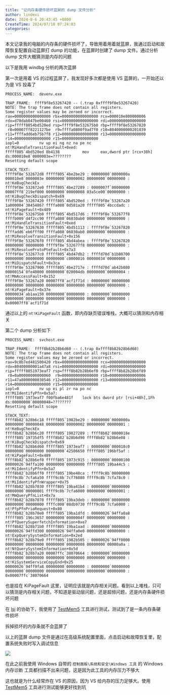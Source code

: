 ```yaml
---
title: "记内存条硬件损坏蓝屏的 dump 文件分析"
author: lindexi
date: 2024-8-6 20:43:45 +0800
CreateTime: 2024/07/10 07:24:03
categories: 
---
```


本文记录我的电脑的内存条的硬件损坏了，导致用着用着就蓝屏，我通过启动和故障恢复配置自动蓝屏打 dump 的功能，在蓝屏时创建了 dump 文件。通过分析 dump 文件大概猜测是内存的问题

<!--more-->


<!-- CreateTime:2024/07/10 07:24:03 -->

<!-- 发布 -->
<!-- 博客 -->

以下是我用 windbg 分析的两次蓝屏

第一次是用着 VS 的过程蓝屏了，我发现好多次都是使用 VS 蓝屏的，一开始还以为是 VS 投毒了

```
PROCESS_NAME:  devenv.exe

TRAP_FRAME:  ffff9f8e53267420 -- (.trap 0xffff9f8e53267420)
NOTE: The trap frame does not contain all registers.
Some register values may be zeroed or incorrect.
rax=0000000000000000 rbx=0000000000000000 rcx=000010e800000006
rdx=d70dab047be00460 rsi=0000000000000000 rdi=0000000000000000
rip=fffff8054bd520ed rsp=ffff9f8e532675b0 rbp=ffff9f8e53267820
 r8=00007ff8221127be  r9=ffffa0800f9ad7f0 r10=8040000000201039
r11=ffffadd6eb75b7f8 r12=0000000000000000 r13=0000000000000000
r14=0000000000000000 r15=0000000000000000
iopl=0         nv up ei ng nz na pe nc
nt!MiHandleTransitionFault+0xed:
fffff805`4bd520ed 8b4138          mov     eax,dword ptr [rcx+38h] ds:000010e8`0000003e=????????
Resetting default scope

STACK_TEXT:  
ffff9f8e`532672d8 fffff805`4be2be29 : 00000000`0000000a 000010e8`0000003e 00000000`00000002 00000000`00000000 : nt!KeBugCheckEx
ffff9f8e`532672e0 fffff805`4be27289 : 0000007f`00000000 00007ff8`219ef000 00000000`00000008 03a5ce00`00000000 : nt!KiBugCheckDispatch+0x69
ffff9f8e`53267420 fffff805`4bd520ed : ffff9f8e`53267a20 1a000004`38454867 ffffa080`0d581a20 fffff805`4bccdadc : nt!KiPageFault+0x489
ffff9f8e`532675b0 fffff805`4bd517d6 : ffff9f8e`532677f8 ffffb009`d4f2cc90 ffffa080`06030ab0 00000000`00000000 : nt!MiHandleTransitionFault+0xed
ffff9f8e`53267630 fffff805`4bd51113 : ffff9f8e`53267820 ffffadd6`eb6fff00 ffffa080`06030ab0 00000000`00000000 : nt!MiResolveTransitionFault+0x156
ffff9f8e`532676f0 fffff805`4bd4abea : ffff9f8e`53267820 00000000`00000000 ffff9f8e`532677f8 00000000`00000000 : nt!MiResolveProtoPteFault+0x7a3
ffff9f8e`532677c0 fffff805`4bd47db2 : ffffd70d`b1b80700 00000000`00000000 00000000`c0000016 00000034`00000000 : nt!MiDispatchFault+0x3ca
ffff9f8e`53267900 fffff805`4be2717e : ffffd70d`ab42b080 00000154`0fe40000 00000000`020004db 00000000`00000004 : nt!MmAccessFault+0x152
ffff9f8e`53267a20 00007ff8`acf1f71d : 00000000`00000000 00000000`00000000 00000000`00000000 00000000`00000000 : nt!KiPageFault+0x37e
00000034`ab1aa150 00000000`00000000 : 00000000`00000000 00000000`00000000 00000000`00000000 00000000`00000000 : 0x00007ff8`acf1f71d
```

通过以上的 `nt!KiPageFault` 函数，即内存缺页错误堆栈，大概可以猜测和内存相关

第二个 dump 分析如下

```
PROCESS_NAME:  svchost.exe

TRAP_FRAME:  ffff8b82b28b6d60 -- (.trap 0xffff8b82b28b6d60)
NOTE: The trap frame does not contain all registers.
Some register values may be zeroed or incorrect.
rax=9c8b7ed481500420 rbx=0000000000000000 rcx=0000000000000000
rdx=80400000001a47a8 rsi=0000000000000000 rdi=0000000000000000
rip=fffff8051973eaf7 rsp=ffff8b82b28b6ef0 rbp=ffff8b82b28b6f89
 r8=0a00000000000060  r9=0000000000000000 r10=0000000000000006
r11=47a8000000030546 r12=0000000000000000 r13=0000000000000000
r14=0000000000000000 r15=0000000000000000
iopl=0         nv up ei pl zr na po nc
nt!MiIdentifyPfn+0x5a7:
fffff805`1973eaf7 f00fba6e481f    lock bts dword ptr [rsi+48h],1Fh ds:00000000`00000048=????????
Resetting default scope

STACK_TEXT:  
ffff8b82`b28b6c18 fffff805`1982be29 : 00000000`0000000a 00000000`00000048 00000000`00000002 00000000`00000001 : nt!KeBugCheckEx
ffff8b82`b28b6c20 fffff805`19827289 : ffff8b82`0000018e fffff805`19735df5 ffff8b82`b28b6d90 ffff8b82`b28b6e08 : nt!KiBugCheckDispatch+0x69
ffff8b82`b28b6d60 fffff805`1973eaf7 : 00000000`000018c0 00000000`00000000 00000000`42506650 fffff805`196bf5af : nt!KiPageFault+0x489
ffff8b82`b28b6ef0 fffff805`1973c915 : 00000000`00000100 00000026`94ffa100 00000000`00000000 fffff805`19ba44c5 : nt!MiIdentifyPfn+0x5a7
ffff8b82`b28b6ff0 fffff805`19be48ca : ffff9c8b`00000000 ffff9c8b`7cfa6a50 ffff9c8b`7cf76080 ffff9c8b`7cfa78c0 : nt!MiIdentifyPfnWrapper+0x75
ffff8b82`b28b7030 fffff805`19ba41b4 : 00000000`00000000 00000000`00000001 ffff9c8b`7cfa6000 00000000`00000001 : nt!MmQueryPfnList+0x7a
ffff8b82`b28b7070 fffff805`19ba3deb : 00000000`00000000 00000000`00000000 ffffc000`08db9730 ffff9c8b`7cfa6000 : nt!PfpPfnPrioRequest+0x80
ffff8b82`b28b70e0 fffff805`19ba1dfd : 00000026`94ffa0a8 fffff805`196c3657 00000000`0000004f 00000000`00000000 : nt!PfQuerySuperfetchInformation+0xe7
ffff8b82`b28b71b0 fffff805`19ba1aad : 00000000`00000000 00000026`94ffd300 00000026`94ffa0e0 00000000`00000000 : nt!ExpQuerySystemInformation+0x2ed
ffff8b82`b28b79e0 fffff805`1982b505 : 00000026`94ff0000 00000000`00000000 00000000`00000008 00000000`00000a0a : nt!NtQuerySystemInformation+0x5d
ffff8b82`b28b7a20 00007ffc`38070664 : 00000000`00000000 00000000`00000000 00000000`00000000 00000000`00000000 : nt!KiSystemServiceCopyEnd+0x25
00000026`94ff9fa8 00000000`00000000 : 00000000`00000000 00000000`00000000 00000000`00000000 00000000`00000000 : 0x00007ffc`38070664
```

也是挂在 KiPageFault 这里，证明应该就是内存相关问题。看到以上堆栈，只可以猜测是内存相关问题，不知道是驱动层问题，还是超频问题，还是内存条硬件损坏问题

在 [lsj](https://blog.sdlsj.net) 的协助下，我使用了 [TestMem5](https://test-mem-5.com/) 工具进行测试，测试到了是一条内存条硬件损坏

拆掉损坏的内存条就不会蓝屏了

以上的蓝屏 dump 文件是通过在高级系统配置里面，点击启动和故障恢复里，配置系统失败时写入调试信息

<!-- ![](image/记内存条硬件损坏蓝屏的 dump 文件分析/记内存条硬件损坏蓝屏的 dump 文件分析0.png) -->
![](http://cdn.lindexi.site/lindexi%2F202479142210833.jpg)

在此之前我使用 Windows 自带的 `控制面板\系统和安全\Windows 工具` 的 Windows 内存诊断 工具都扫描不出来问题，这是因为此工具的内存压力不够大

这也就是为什么经常炸在 VS 的原因，因为 VS 给内存的压力足够大。使用 [TestMem5](https://test-mem-5.com/) 工具进行测试能够更好找到坑
